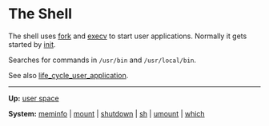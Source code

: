 # The Shell


The shell uses [fork](../../kernel/syscalls/fork.md) and [execv](../../kernel/syscalls/execv.md) to start user applications.
Normally it gets started by [init](init.md).

Searches for commands in `/usr/bin` and `/usr/local/bin`.

See also [life_cycle_user_application](../../kernel/overview/life_cycle_user_application.md).

---
**Up:** [user space](../userspace.md)

**System:** [meminfo](meminfo.md) | [mount](mount.md) | [shutdown](shutdown.md) | [sh](sh.md) | [umount](umount.md) | [which](which.md)
